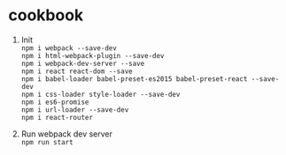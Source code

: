 # cookbook

1. Init  
`npm i webpack --save-dev`  
`npm i html-webpack-plugin --save-dev`  
`npm i webpack-dev-server --save`  
`npm i react react-dom --save`  
`npm i babel-loader babel-preset-es2015 babel-preset-react --save-dev`  
`npm i css-loader style-loader --save-dev`  
`npm i es6-promise`  
`npm i url-loader --save-dev`  
`npm i react-router`  
  
1. Run webpack dev server  
`npm run start`  
  